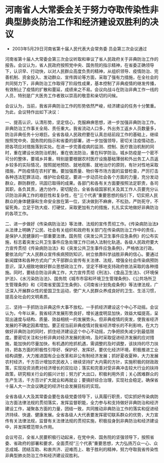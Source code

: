 # 河南省人大常委会关于努力夺取传染性非典型肺炎防治工作和经济建设双胜利的决议

- 2003年5月29日河南省第十届人民代表大会常务委
员会第三次会议通过

<!-- INFO END -->

河南省第十届人大常委会第三次会议听取和审议了省人民政府关于非典防治工作的报告。会议认为，省人民政府按照党中央、国务院的指示精神，在省委正确领导下，认识早、行动快，以对人民群众高度负责的精神，从组织领导、疫情防治、完善机制、资金投入、发动群众、宣传舆论等方面，采取了强有力措施，在全社会的共同努力下，非典防治工作取得了阶段性成果，基本控制了非典疫情的继发传播，有效制止了疫情的扩散和蔓延，成绩来之不易。会议向战斗在防治非典工作一线的人员，特别是广大医务工作者致以崇高的敬意和亲切的问候。

会议认为，当前，我省非典防治工作的形势依然严峻，经济建设的任务十分繁重。为此，会议特作出如下决议：

一、提高认识，认清形势，坚定信心，克服麻痹思想，进一步加强非典防治工作。非典防治工作事关全局、责任重大。我省流动人口多，外出务工返乡人员数量多，防治非典任务十分艰巨。全省各级人民政府要在认真总结前段工作的基础上，继续按照党中央、国务院的指示和省委的部署，进一步加强领导，密切关注疫情动态，把各项应对措施落到实处。在进一步完善疫病的监测、控制、医疗救治机制的同时，重在建设长效防治机制，重在依法防治，重在科学防治。城乡防疫是一个密不可分的整体，要城乡并重，特别是要根据农村医疗设施基础薄弱和外出务工人员返乡较多的实际情况，按照就地预防、就地观察、就地治疗的原则，有针对性地采取措施，严防疫情在农村扩散。要加强质量、物价等市场方面的监督检查，严厉打击各种违法犯罪活动，维护社会稳定。要进一步动员社会各个方面的力量，充分发动群众，群防群控，巩固已取得的成果。各部门和各有关方面要按照法定职责，各司其职，各负其责，通力协作，密切配合。全省各级国家机关及其工作人员要充分认识防治非典工作的艰巨性和复杂性，在“三个代表”重要思想的指引下，切实把人民群众的身体健康和生命安全放在第一位，坚决做到不麻痹，不松劲，严防死守，不留死角，立足于防大疫、打硬仗，采取更加有力的措施，扎扎实实地做好非典防治的各项工作。

二、进一步做好《传染病防治法》等法律、法规的宣传贯彻工作。《传染病防治法》从法律上明确了公民、社会有关组织和政府有关部门在传染病防治工作中的责任，是保护人民健康的一部重要法律。国务院《突发公共卫生事件应急条例》的公布实施，标志着突发公共卫生事件应急处理工作已纳入法制化轨道。各级人民政府要大力宣传贯彻《传染病防治法》和《突发公共卫生事件应急条例》，严格依法行政。要依法向广大人民群众宣传疾病预防知识，树立依靠科学战胜非典的信心。要通过新闻媒体和各种方式向广大干部群众宣传有关法律、法规，增强全社会传染病预防意识，深入细致地做好群众思想政治工作，坚定不移地支持政府依法采取的各种措施。同时，要结合防治非典工作，大力宣传贯彻《刑法》、《食品卫生法》、《环境保护法》、《水污染防治法》、国务院《城市市容和环境卫生管理条例》、《公共场所卫生管理条例》和《河南省爱国卫生条例》、《河南省计划免疫条例》等法律法规，广泛深入开展群众性的爱国卫生运动，使广大人民群众养成良好的卫生、生活习惯，提高全社会的文明素质。

三、坚持一手抓防治非典这件大事不放松，一手抓经济建设这个中心不动摇。会议认为，今年以来，我省经济发展形势良好，增长速度明显加快，效益大幅提高，呈现出速度与结构、质量、效益相统一的发展势头。但非典疫情的突发，使我省经济发展的不确定因素增加。要正视当前非典疫情对我省经济增长的不利影响，在大力做好非典防治的同时，抓住经济建设这个中心不动摇，力争把损失减少到最低限度。要密切关注和分析非典对经济发展的影响，及时采取促进经济发展的应对措施，能加快的尽量加快，有机遇的抢抓机遇，需调整的及时调整，该扶持的尽力扶持，把各方面的积极性引导好、保护好、发挥好。要优化经济环境，积极推进工业结构调整，大力推进国有企业改革和非公有制经济发展；抓好夏收夏种，大力发展农村经济，千方百计增加农民收入；继续坚持扩大内需的方针，实施积极的财政政策，实现投资消费对经济增长的双拉动；落实和完善对受非典冲击较大行业的扶持政策，研究相关行业的振兴计划；努力扩大出口，积极利用外资；关心困难群众的生产生活，千方百计扩大就业和再就业；要搞好综合治理，实现社会稳定。确保省十届人大一次会议确定的经济社会发展目标的实现。

全省各级人大及其常委会要在各级党委领导下，认真履行职责，切实抓好传染病防治方面法律法规的贯彻落实，发挥监督职能，全力参与和支持做好非典防治和经济建设工作，凝聚各方面的力量，团结一致，共同推动非典防治工作的落实和促进经济持续、快速、健康发展。全省各级人大代表要发挥密切联系群众的优势，大力宣传有关法律法规，监督有关法律法规的贯彻实施，积极投身到非典防治和经济建设中，并发挥模范带头作用。

会议号召，全省人民要积极行动起来，在党中央、国务院的坚强领导下，按照省委、省政府的部署和要求，全面贯彻“三个代表”重要思想，大力弘扬万众一心、众志成城、团结互助、和衷共济、迎难而上、敢于胜利的精神，努力夺取我省传染性非典型肺炎防治工作和经济建设双胜利。

